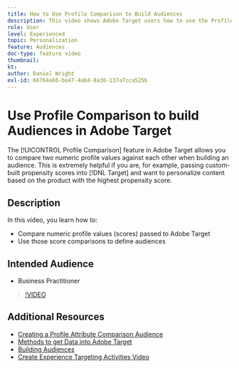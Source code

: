 ```yaml
---
title: How to Use Profile Comparison to Build Audiences
description: This video shows Adobe Target users how to use the Profile Comparison feature to compare two numeric profile values against each other when building an audience.
role: User
level: Experienced
topic: Personalization
feature: Audiences
doc-type: feature video
thumbnail:
kt:
author: Daniel Wright
exl-id: 66764a66-ba47-4ab4-8a36-137a7cca525b
---
```

# Use Profile Comparison to build Audiences in Adobe Target

The [!UICONTROL Profile Comparison] feature in Adobe Target allows you to compare two numeric profile values against each other when building an audience. This is extremely helpful if you are, for example, passing custom-built propensity scores into [!DNL Target] and want to personalize content based on the product with the highest propensity score.

## Description

In this video, you learn how to:

* Compare numeric profile values (scores) passed to Adobe Target
* Use those score comparisons to define audiences

## Intended Audience

* Business Practitioner

>[!VIDEO](https://video.tv.adobe.com/v/23218/?quality=12)

## Additional Resources

* [Creating a Profile Attribute Comparison Audience](https://docs.adobe.com/content/help/en/target/using/audiences/create-audiences/creating-a-profile-attribute-comparison-audience.html)
* [Methods to get Data into Adobe Target](https://docs.adobe.com/content/help/en/target/using/implement-target/before-implement/methods/methods-to-get-data-into-target.html)
* [Building Audiences](https://docs.adobe.com/content/help/en/target/using/audiences/create-audiences/create-audience.html)
* [Create Experience Targeting Activities Video](../activities/create-experience-targeting-activities.md)
